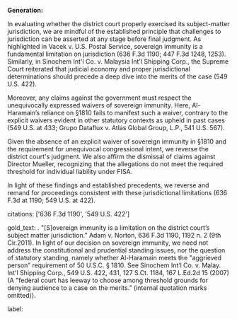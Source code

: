 **Generation:**

In evaluating whether the district court properly exercised its subject-matter jurisdiction, we are mindful of the established principle that challenges to jurisdiction can be asserted at any stage before final judgment. As highlighted in Vacek v. U.S. Postal Service, sovereign immunity is a fundamental limitation on jurisdiction (636 F.3d 1190; 447 F.3d 1248, 1253). Similarly, in Sinochem Int'l Co. v. Malaysia Int'l Shipping Corp., the Supreme Court reiterated that judicial economy and proper jurisdictional determinations should precede a deep dive into the merits of the case (549 U.S. 422).

Moreover, any claims against the government must respect the unequivocally expressed waivers of sovereign immunity. Here, Al-Haramain’s reliance on §1810 fails to manifest such a waiver, contrary to the explicit waivers evident in other statutory contexts as upheld in past cases (549 U.S. at 433; Grupo Dataflux v. Atlas Global Group, L.P., 541 U.S. 567).

Given the absence of an explicit waiver of sovereign immunity in §1810 and the requirement for unequivocal congressional intent, we reverse the district court's judgment. We also affirm the dismissal of claims against Director Mueller, recognizing that the allegations do not meet the required threshold for individual liability under FISA.

In light of these findings and established precedents, we reverse and remand for proceedings consistent with these jurisdictional limitations (636 F.3d at 1190; 549 U.S. at 422).

citations: ['636 F.3d 1190', '549 U.S. 422']

gold_text: . "[S]overeign immunity is a limitation on the district court’s subject matter jurisdiction.” Adam v. Norton, 636 F.3d 1190, 1192 n. 2 (9th Cir.2011). In light of our decision on sovereign immunity, we need not address the constitutional and prudential standing issues, nor the question of statutory standing, namely whether Al-Haramain meets the "aggrieved person” requirement of 50 U.S.C. § 1810. See Sinochem Int’l Co. v. Malay. Int'l Shipping Corp., 549 U.S. 422, 431, 127 S.Ct. 1184, 167 L.Ed.2d 15 (2007) (A "federal court has leeway to choose among threshold grounds for denying audience to a case on the merits.” (internal quotation marks omitted)).

label: 